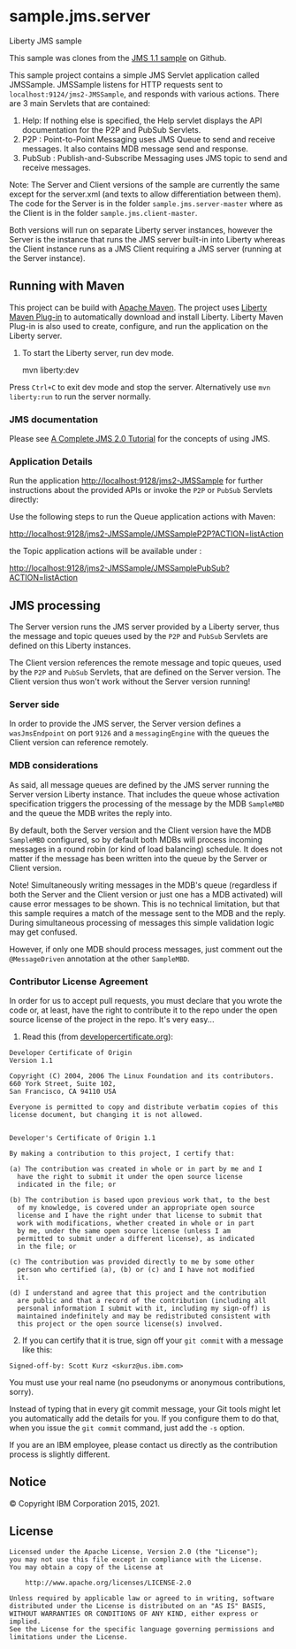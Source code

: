 # sample.jms.server

Liberty JMS sample

This sample was clones from the [JMS 1.1 sample](https://github.com/WASdev/sample.jms.server) on Github.

This sample project contains a simple JMS Servlet application called JMSSample. JMSSample listens for HTTP requests sent to `localhost:9124/jms2-JMSSample`, and responds with various actions.
There are 3 main Servlets that are contained:

1. Help: If nothing else is specified, the Help servlet displays the API documentation for the P2P and PubSub Servlets.
2. P2P : Point-to-Point Messaging uses JMS Queue to send and receive messages. It also contains MDB message send and response.
3. PubSub : Publish-and-Subscribe Messaging uses JMS topic to send and receive messages.

Note: The Server and Client versions of the sample are currently the same except for the server.xml (and texts to allow
differentiation between them).
The code for the Server is in the folder `sample.jms.server-master` where as the Client is in the folder
`sample.jms.client-master`. 

Both versions will run on separate Liberty server instances, however the Server is the instance that runs the JMS server
built-in into Liberty whereas the Client instance runs as a JMS Client requiring a JMS server (running at the Server instance).

## Running with Maven

This project can be build with [Apache Maven](http://maven.apache.org/). The project uses [Liberty Maven Plug-in][] to automatically download and install Liberty.  Liberty Maven Plug-in is also used to create, configure, and run the application on the Liberty server.

1. To start the Liberty server, run dev mode.

    mvn liberty:dev

Press `Ctrl+C` to exit dev mode and stop the server. Alternatively use `mvn liberty:run` to run the server normally.

### JMS documentation

Please see [A Complete JMS 2.0 Tutorial](https://jstobigdata.com/jms/a-complete-jms-2-0-tutorial/) for the concepts of using JMS.

### Application Details

Run the application [http://localhost:9128/jms2-JMSSample](http://localhost:9128/jms2-JMSSample)
for further instructions about the provided APIs or invoke the `P2P` or `PubSub` Servlets directly:

Use the following steps to run the Queue application actions with Maven:

[http://localhost:9128/jms2-JMSSample/JMSSampleP2P?ACTION=listAction](http://localhost:9128/jms2-JMSSample/JMSSampleP2P?ACTION=listAction)

the Topic application actions will be available under :

[http://localhost:9128/jms2-JMSSample/JMSSamplePubSub?ACTION=listAction](http://localhost:9128/jms2-JMSSample/JMSSamplePubSub?ACTION=listAction)

## JMS processing

The Server version runs the JMS server provided by a Liberty server, thus the message and topic queues used by the
`P2P` and `PubSub` Servlets are defined on this Liberty instances.

The Client version references the remote message and topic queues, used by the `P2P` and `PubSub` Servlets, that are
defined on the Server version. The Client version thus won't work without the Server version running!

### Server side

In order to provide the JMS server, the Server version defines a `wasJmsEndpoint` on port `9126` and a
`messagingEngine` with the queues the Client version can reference remotely.

### MDB considerations

As said, all message queues are defined by the JMS server running the Server version Liberty instance. That includes the
queue whose activation specification triggers the processing of the message by the MDB `SampleMBD` and the queue the 
MDB writes the reply into.

By default, both the Server version and the Client version have the MDB `SampleMBD` configured, so by default both MDBs
will process incoming messages in a round robin (or kind of load balancing) schedule. 
It does not matter if the message has been written into the queue by the Server or Client version.

Note! Simultaneously writing messages in the MDB's queue (regardless if both the Server and the Client version or just one
has a MDB activated) will cause error messages to be shown. This is no technical limitation, but that this sample requires a
match of the message sent to the MDB and the reply. During simultaneous processing of messages this simple validation logic may
get confused.

However, if only one MDB should process messages, just comment out the `@MessageDriven` annotation at the other `SampleMBD`.

### Contributor License Agreement

In order for us to accept pull requests, you must declare that you wrote the code or, at least, have the right to contribute it to the repo under the open source license of the project in the repo. It's very easy...

1. Read this (from [developercertificate.org](http://developercertificate.org/)):

  ```
  Developer Certificate of Origin
Version 1.1

Copyright (C) 2004, 2006 The Linux Foundation and its contributors.
660 York Street, Suite 102,
San Francisco, CA 94110 USA

Everyone is permitted to copy and distribute verbatim copies of this
license document, but changing it is not allowed.


Developer's Certificate of Origin 1.1

By making a contribution to this project, I certify that:

(a) The contribution was created in whole or in part by me and I
    have the right to submit it under the open source license
    indicated in the file; or

(b) The contribution is based upon previous work that, to the best
    of my knowledge, is covered under an appropriate open source
    license and I have the right under that license to submit that
    work with modifications, whether created in whole or in part
    by me, under the same open source license (unless I am
    permitted to submit under a different license), as indicated
    in the file; or

(c) The contribution was provided directly to me by some other
    person who certified (a), (b) or (c) and I have not modified
    it.

(d) I understand and agree that this project and the contribution
    are public and that a record of the contribution (including all
    personal information I submit with it, including my sign-off) is
    maintained indefinitely and may be redistributed consistent with
    this project or the open source license(s) involved.
  ```

2. If you can certify that it is true, sign off your `git commit` with a message like this:
  ```
  Signed-off-by: Scott Kurz <skurz@us.ibm.com>
  ```
  You must use your real name (no pseudonyms or anonymous contributions, sorry).
  
  Instead of typing that in every git commit message, your Git tools might let you automatically add the details for you. If you configure them to do that, when you issue the `git commit` command, just add the `-s` option.

If you are an IBM employee, please contact us directly as the contribution process is slightly different.

## Notice

© Copyright IBM Corporation 2015, 2021.

## License

```text
Licensed under the Apache License, Version 2.0 (the "License");
you may not use this file except in compliance with the License.
You may obtain a copy of the License at

    http://www.apache.org/licenses/LICENSE-2.0

Unless required by applicable law or agreed to in writing, software
distributed under the License is distributed on an "AS IS" BASIS,
WITHOUT WARRANTIES OR CONDITIONS OF ANY KIND, either express or implied.
See the License for the specific language governing permissions and
limitations under the License.
````

[Liberty Maven Plug-in]: https://github.com/OpenLiberty/ci.maven
